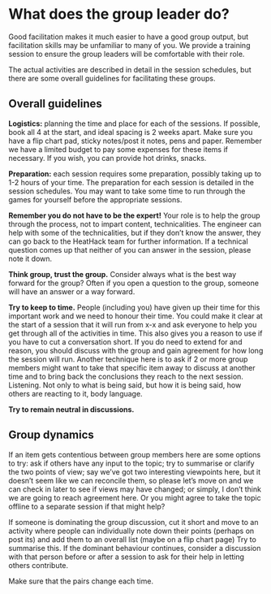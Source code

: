 # What does the group leader do?

Good facilitation makes it much easier to have a good group output, but facilitation skills may be unfamiliar to many of you.  We provide a training session to ensure the group leaders will be comfortable with their role.   

The actual activities are described in detail in the session schedules, but there are some overall guidelines for facilitating these groups.

## Overall guidelines

**Logistics:**  planning the time and place for each of the sessions.  If possible, book all 4 at the start, and ideal spacing is 2 weeks apart. Make sure you have a flip chart pad, sticky notes/post it notes, pens and paper.  Remember we have a limited budget to pay some expenses for these items if necessary.  If you wish, you can provide hot drinks, snacks.

**Preparation:**  each session requires some preparation, possibly taking up to 1-2 hours of your time.  The preparation for each session is detailed in the session schedules.  You may want to take some time to run through the games for yourself before the appropriate sessions.

**Remember you do not have to be the expert!**  Your role is to help the group through the process, not to impart content, technicalities.  The engineer can help with some of the technicalities, but if they don’t know the answer, they can go back to the HeatHack team for further information.  If a technical question comes up that neither of you can answer in the session, please note it down.

**Think group, trust the group.**  Consider always what is the best way forward for the group?  Often if you open a question to the group, someone will have an answer or a way forward.

**Try to keep to time.**  People (including you) have given up their time for this important work and we need to honour their time.  You could make it clear at the start of a session that it will run from x-x and ask everyone to help you get through all of the activities in time.  This also gives you a reason to use if you have to cut a conversation short.  If you do need to extend for and reason, you should discuss with the group and gain agreement for how long the session will run.  Another technique here is to ask if 2 or more group members might want to take that specific item away to discuss at another time and to bring back the conclusions they reach to the next session. 
Listening.  Not only to what is being said, but how it is being said, how others are reacting to it, body language.

**Try to remain neutral in discussions.**

## Group dynamics

If an item gets contentious between group members here are some options to try:  ask if others have any input to the topic; try to summarise or clarify the two points of view; say we’ve got two interesting viewpoints here, but it doesn’t seem like we can reconcile them, so please let’s move on and we can check in later to see if views may have changed; or simply, I don’t think we are going to reach agreement here.  Or you might agree to take the topic offline to a separate session if that might help?

If someone is dominating the group discussion, cut it short and move to an activity where people can individually note down their points (perhaps on post its) and add them to an overall list (maybe on a flip chart page)  Try to summarise this.  If the dominant behaviour continues, consider a discussion with that person before or after a session to ask for their help in letting others contribute.

Make sure that the pairs change each time.

